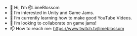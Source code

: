 - 👋 Hi, I’m @LimeBlossom
- 👀 I’m interested in Unity and Game Jams.
- 🌱 I’m currently learning how to make good YouTube Videos.
- 💞️ I’m looking to collaborate on game jams!
- 📫 How to reach me: https://www.twitch.tv/limeblossom

<!---
LimeBlossom/LimeBlossom is a ✨ special ✨ repository because its `README.md` (this file) appears on your GitHub profile.
You can click the Preview link to take a look at your changes.
--->
